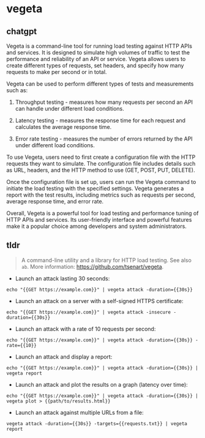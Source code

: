 # vegeta 
## chatgpt 
Vegeta is a command-line tool for running load testing against HTTP APIs and services. It is designed to simulate high volumes of traffic to test the performance and reliability of an API or service. Vegeta allows users to create different types of requests, set headers, and specify how many requests to make per second or in total.

Vegeta can be used to perform different types of tests and measurements such as:

1. Throughput testing - measures how many requests per second an API can handle under different load conditions.

2. Latency testing - measures the response time for each request and calculates the average response time.

3. Error rate testing - measures the number of errors returned by the API under different load conditions.

To use Vegeta, users need to first create a configuration file with the HTTP requests they want to simulate. The configuration file includes details such as URL, headers, and the HTTP method to use (GET, POST, PUT, DELETE).

Once the configuration file is set up, users can run the Vegeta command to initiate the load testing with the specified settings. Vegeta generates a report with the test results, including metrics such as requests per second, average response time, and error rate.

Overall, Vegeta is a powerful tool for load testing and performance tuning of HTTP APIs and services. Its user-friendly interface and powerful features make it a popular choice among developers and system administrators. 

## tldr 
 
> A command-line utility and a library for HTTP load testing.
> See also `ab`.
> More information: <https://github.com/tsenart/vegeta>.

- Launch an attack lasting 30 seconds:

`echo "{{GET https://example.com}}" | vegeta attack -duration={{30s}}`

- Launch an attack on a server with a self-signed HTTPS certificate:

`echo "{{GET https://example.com}}" | vegeta attack -insecure -duration={{30s}}`

- Launch an attack with a rate of 10 requests per second:

`echo "{{GET https://example.com}}" | vegeta attack -duration={{30s}} -rate={{10}}`

- Launch an attack and display a report:

`echo "{{GET https://example.com}}" | vegeta attack -duration={{30s}} | vegeta report`

- Launch an attack and plot the results on a graph (latency over time):

`echo "{{GET https://example.com}}" | vegeta attack -duration={{30s}} | vegeta plot > {{path/to/results.html}}`

- Launch an attack against multiple URLs from a file:

`vegeta attack -duration={{30s}} -targets={{requests.txt}} | vegeta report`
